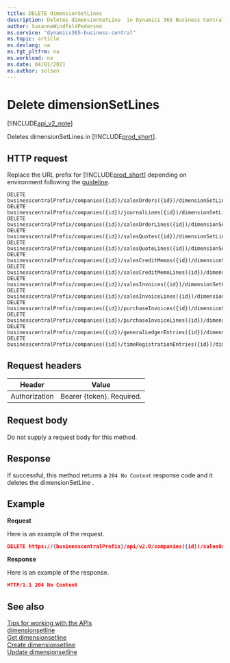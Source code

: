 ```yaml
---
title: DELETE dimensionSetLines  
description: Deletes dimensionSetLine  in Dynamics 365 Business Central.
author: SusanneWindfeldPedersen
ms.service: "dynamics365-business-central"
ms.topic: article
ms.devlang: na
ms.tgt_pltfrm: na
ms.workload: na
ms.date: 04/01/2021
ms.author: solsen
---
```


# Delete dimensionSetLines

[!INCLUDE[api_v2_note](../../../includes/api_v2_note.md)]

Deletes dimensionSetLines in [!INCLUDE[prod_short](../../../includes/prod_short.md)].

## HTTP request
Replace the URL prefix for [!INCLUDE[prod_short](../../../includes/prod_short.md)] depending on environment following the [guideline](../../v2.0/endpoints-apis-for-dynamics.md).
```
DELETE businesscentralPrefix/companies({id})/salesOrders({id})/dimensionSetLines({id})
DELETE businesscentralPrefix/companies({id})/journalLines({id})/dimensionSetLines({id})
DELETE businesscentralPrefix/companies({id})/salesOrderLines({id})/dimensionSetLines({id})
DELETE businesscentralPrefix/companies({id})/salesQuotes({id})/dimensionSetLines({id})
DELETE businesscentralPrefix/companies({id})/salesQuoteLines({id})/dimensionSetLines({id})
DELETE businesscentralPrefix/companies({id})/salesCreditMemos({id})/dimensionSetLines({id})
DELETE businesscentralPrefix/companies({id})/salesCreditMemoLines({id})/dimensionSetLines({id})
DELETE businesscentralPrefix/companies({id})/salesInvoices({id})/dimensionSetLines({id})
DELETE businesscentralPrefix/companies({id})/salesInvoiceLines({id})/dimensionSetLines({id})
DELETE businesscentralPrefix/companies({id})/purchaseInvoices({id})/dimensionSetLines({id})
DELETE businesscentralPrefix/companies({id})/purchaseInvoiceLines({id})/dimensionSetLines({id})
DELETE businesscentralPrefix/companies({id})/generalLedgerEntries({id})/dimensionSetLines({id})
DELETE businesscentralPrefix/companies({id})/timeRegistrationEntries({id})/dimensionSetLines({id})
```

## Request headers

|Header         |Value                     |
|---------------|--------------------------|
|Authorization  |Bearer {token}. Required. |

## Request body
Do not supply a request body for this method.

## Response
If successful, this method returns a ```204 No Content``` response code and it deletes the dimensionSetLine .

## Example

**Request**

Here is an example of the request.

```json
DELETE https://{businesscentralPrefix}/api/v2.0/companies({id})/salesOrders({id})/dimensionSetLines({id})
```

**Response** 

Here is an example of the response. 

```json
HTTP/1.1 204 No Content
```



## See also
[Tips for working with the APIs](../../../developer/devenv-connect-apps-tips.md)    
[dimensionsetline](../resources/dynamics_dimensionsetline.md)    
[Get dimensionsetline](dynamics_dimensionsetline_Get.md)    
[Create dimensionsetline](dynamics_dimensionsetline_Create.md)    
[Update dimensionsetline](dynamics_dimensionsetline_Update.md)    
